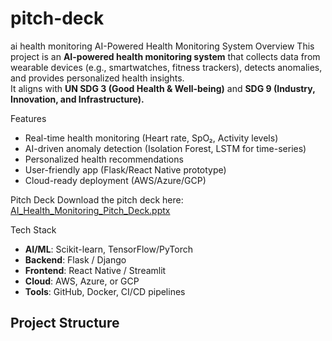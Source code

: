 # pitch-deck
ai health monitoring
 AI-Powered Health Monitoring System Overview
This project is an **AI-powered health monitoring system** that collects data from wearable devices (e.g., smartwatches, fitness trackers), detects anomalies, and provides personalized health insights.  
It aligns with **UN SDG 3 (Good Health & Well-being)** and **SDG 9 (Industry, Innovation, and Infrastructure).**

 Features
- Real-time health monitoring (Heart rate, SpO₂, Activity levels)
- AI-driven anomaly detection (Isolation Forest, LSTM for time-series)
- Personalized health recommendations
- User-friendly app (Flask/React Native prototype)
- Cloud-ready deployment (AWS/Azure/GCP)

 Pitch Deck
Download the pitch deck here:  
[AI_Health_Monitoring_Pitch_Deck.pptx](AI_Health_Monitoring_Pitch_Deck.pptx)

 Tech Stack
- **AI/ML**: Scikit-learn, TensorFlow/PyTorch
- **Backend**: Flask / Django
- **Frontend**: React Native / Streamlit
- **Cloud**: AWS, Azure, or GCP
- **Tools**: GitHub, Docker, CI/CD pipelines

##  Project Structure

